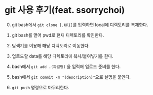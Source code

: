 # git 사용 후기(feat. ssorrychoi)

0. git bash에서  `git clone [,URI]`를 입력하면 local에 디렉토리를 복제한다.

1. git bash를 열어 pwd로 현재 디렉토리를 확인한다.
2. 탐색기를 이용해 해당 디렉토리로 이동한다.
3. 업로드할 data를 해당 디렉토리에 복사/붙여넣기를 한다.
4. bash에서 `git add .(파일명)` 을 입력해 업로드 준비를 한다.
5. bash에서 `git commit -m "(description)"`으로 설명을 붙인다.
6. `git push` 명령으로 마무리한다.

